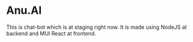 # Anu.AI

This is chat-bot which is at staging right now. It is made using NodeJS at backend and MUI React at frontend.
